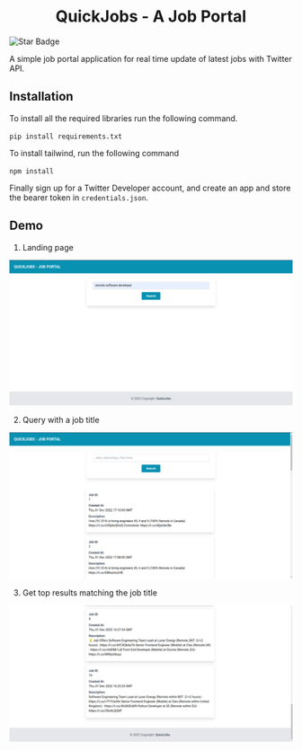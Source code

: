 <h1 align="center"> QuickJobs - A Job Portal</h1>

<img src="https://img.shields.io/static/v1?label=%F0%9F%8C%9F&message=If%20Useful&style=style=flat&color=BC4E99" alt="Star Badge"/>

A simple job portal application for real time update of latest jobs with Twitter API.

## Installation
To install all the required libraries run the following command.

`pip install requirements.txt`

To install tailwind, run the following command

`npm install`

Finally sign up for a Twitter Developer account, and create an app and store the bearer token in `credentials.json`.

## Demo

1. Landing page

<img alt="Landing" src="assets/1.png"> </img>

2. Query with a job title

<img alt="auth" src="assets/2.png"> </img>

3. Get top results matching the job title

<img alt="tasks" src="assets/3.png"> </img>
